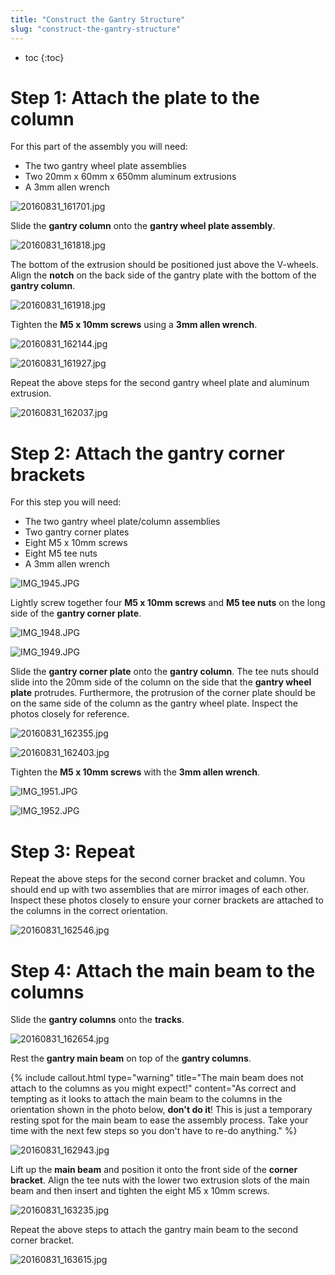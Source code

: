 ```yaml
---
title: "Construct the Gantry Structure"
slug: "construct-the-gantry-structure"
---
```


* toc
{:toc}

# Step 1: Attach the plate to the column
For this part of the assembly you will need:
* The two gantry wheel plate assemblies
* Two 20mm x 60mm x 650mm aluminum extrusions
* A 3mm allen wrench

![20160831_161701.jpg](_images/20160831_161701.jpg)

Slide the **gantry column** onto the **gantry wheel plate assembly**.

![20160831_161818.jpg](_images/20160831_161818.jpg)

The bottom of the extrusion should be positioned just above the V-wheels. Align the **notch** on the back side of the gantry plate with the bottom of the **gantry column**.

![20160831_161918.jpg](_images/20160831_161918.jpg)

Tighten the **M5 x 10mm screws** using a **3mm allen wrench**.

![20160831_162144.jpg](_images/20160831_162144.jpg)



![20160831_161927.jpg](_images/20160831_161927.jpg)

Repeat the above steps for the second gantry wheel plate and aluminum extrusion.

![20160831_162037.jpg](_images/20160831_162037.jpg)

# Step 2: Attach the gantry corner brackets

For this step you will need:
* The two gantry wheel plate/column assemblies
* Two gantry corner plates
* Eight M5 x 10mm screws
* Eight M5 tee nuts
* A 3mm allen wrench

![IMG_1945.JPG](_images/IMG_1945.JPG)

Lightly screw together four **M5 x 10mm screws** and **M5 tee nuts** on the long side of the **gantry corner plate**.

![IMG_1948.JPG](_images/IMG_1948.JPG)



![IMG_1949.JPG](_images/IMG_1949.JPG)

Slide the **gantry corner plate** onto the **gantry column**. The tee nuts should slide into the 20mm side of the column on the side that the **gantry wheel plate** protrudes. Furthermore, the protrusion of the corner plate should be on the same side of the column as the gantry wheel plate. Inspect the photos closely for reference.

![20160831_162355.jpg](_images/20160831_162355.jpg)



![20160831_162403.jpg](_images/20160831_162403.jpg)

Tighten the **M5 x 10mm screws** with the **3mm allen wrench**.

![IMG_1951.JPG](_images/IMG_1951.JPG)



![IMG_1952.JPG](_images/IMG_1952.JPG)

# Step 3: Repeat
Repeat the above steps for the second corner bracket and column. You should end up with two assemblies that are mirror images of each other. Inspect these photos closely to ensure your corner brackets are attached to the columns in the correct orientation.

![20160831_162546.jpg](_images/20160831_162546.jpg)

# Step 4: Attach the main beam to the columns

Slide the **gantry columns** onto the **tracks**.

![20160831_162654.jpg](_images/20160831_162654.jpg)

Rest the **gantry main beam** on top of the **gantry columns**.

{%
include callout.html
type="warning"
title="The main beam does not attach to the columns as you might expect!"
content="As correct and tempting as it looks to attach the main beam to the columns in the orientation shown in the photo below, **don't do it**! This is just a temporary resting spot for the main beam to ease the assembly process. Take your time with the next few steps so you don't have to re-do anything."
%}



![20160831_162943.jpg](_images/20160831_162943.jpg)

Lift up the **main beam** and position it onto the front side of the **corner bracket**. Align the tee nuts with the lower two extrusion slots of the main beam and then insert and tighten the eight M5 x 10mm screws.

![20160831_163235.jpg](_images/20160831_163235.jpg)

Repeat the above steps to attach the gantry main beam to the second corner bracket.

![20160831_163615.jpg](_images/20160831_163615.jpg)

